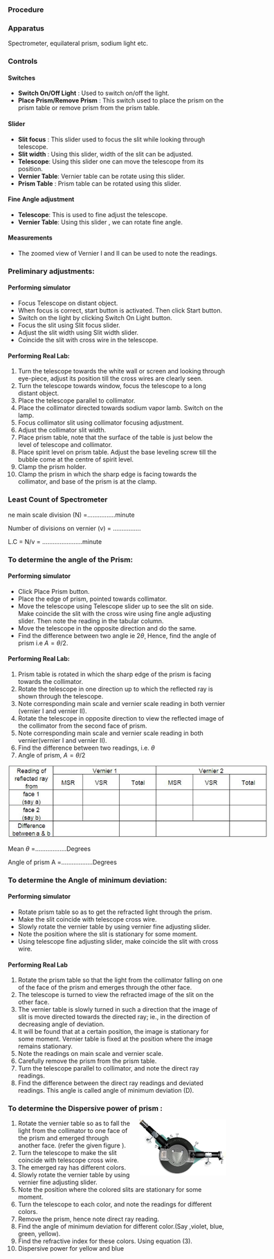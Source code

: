 ### Procedure

### Apparatus

Spectrometer, equilateral prism, sodium light etc.

### Controls
#### Switches
- **Switch On/Off Light** : Used to switch on/off the light.
- **Place Prism/Remove Prism** : This switch used to place the prism on the prism table or remove prism from the prism table.
#### Slider
- **Slit focus** : This slider used to focus the slit while looking through telescope.
- **Slit width** : Using this slider, width of the slit can be adjusted.
- **Telescope**: Using this slider one can move the telescope from its position.
- **Vernier Table**: Vernier table can be rotate using this slider.
- **Prism Table** : Prism table can be rotated using this slider. 
#### Fine Angle adjustment
- **Telescope**: This is used to fine adjust the telescope.
- **Vernier Table**: Using this slider , we can rotate fine angle.
#### Measurements
- The zoomed view of Vernier I and II can be used to note the readings.

 

### Preliminary adjustments:
#### Performing simulator
<ul>
    <li>Focus Telescope on distant object.</li>
    <li>When focus is correct, start button is activated. Then click Start button.</li>
    <li>Switch on the light by clicking Switch On Light button.</li>
    <li>Focus the slit using Slit focus slider.</li>
    <li>Adjust the slit width using Slit width slider.</li>
    <li>Coincide the slit with cross wire in the telescope.&nbsp;</li>
</ul>

#### Performing Real Lab:

1. Turn the telescope towards the white wall or screen and looking through eye-piece, adjust its position till the cross wires are clearly seen.
2. Turn the telescope towards window, focus the telescope to a long distant object.
3. Place the telescope parallel to collimator.
4. Place the collimator directed towards sodium vapor lamb. Switch on the lamp.
5. Focus collimator slit using collimator focusing adjustment.
6. Adjust the collimator slit width.
7. Place prism table, note that the surface of the table is just below the level of telescope and collimator.
8. Place spirit level on prism table. Adjust the base leveling screw till the bubble come at the centre of spirit level.
9. Clamp the prism holder.
10. Clamp the prism in which the sharp edge is facing towards the collimator, and base of the prism is at the clamp.

### Least Count of Spectrometer
ne main scale division (N)  =................minute

Number of divisions on vernier (v) = ................

L.C    = N/v = .......................minute

### To determine the angle of the Prism:
#### Performing simulator 
- Click Place Prism button.
- Place the edge of prism, pointed towards collimator.
- Move the telescope using Telescope slider up to see the slit on side. Make coincide the slit with the cross wire using fine angle adjusting slider. Then note the reading in the tabular column.
- Move the telescope in the opposite direction and do the same.
- Find the difference between two angle ie $2\theta$¸ Hence, find the angle of prism i.e $A=\theta/2$.

#### Performing Real Lab: 
1. Prism table is rotated in which the sharp edge of the prism is facing towards the collimator.
2. Rotate the telescope in one direction up to which the reflected ray is shown through the telescope.
3. Note corresponding main scale and vernier scale reading in both vernier (vernier I and vernier II).
4. Rotate the telescope in opposite direction to view the reflected image of the collimator from the second face of prism.
5. Note corresponding main scale and vernier scale reading in both vernier(vernier I and vernier II).
6. Find the difference between two readings, i.e. $\theta$
7. Angle of prism, $A= \theta/2$


<img src="./images/figure4.jpg" alt="Figure 4" style="max-width: 600px; height: auto;">

 Mean $\theta$ =..................Degrees

Angle of prism  A =..................Degrees 

### To determine the Angle of minimum deviation:

#### Performing simulator
- Rotate prism table so as to get the refracted light through the prism.
- Make the slit coincide with telescope cross wire.
- Slowly rotate the vernier table by using vernier fine adjusting slider.
- Note the position where the slit is stationary for some moment.
- Using telescope fine adjusting slider, make coincide the slit with cross wire.
#### Performing Real Lab
1. Rotate the prism table so that the light from the collimator falling on one of the face of the prism and emerges through the other face.
2. The telescope is turned to view the refracted image of the slit on the other face.
3. The vernier table is slowly turned in such a direction that the image of slit is move directed towards the directed ray; ie.,  in the direction of decreasing angle of deviation.
4. It will be found that at a certain position, the image is stationary for some moment. Vernier table is fixed at the position where the image remains stationary.
5. Note the readings on main scale and vernier scale.
6. Carefully remove the prism from the prism table.
7. Turn the telescope parallel to collimator, and note the direct ray readings.
8. Find the difference between the direct ray readings and deviated readings. This angle is called angle of minimum deviation (D).

### To determine the Dispersive power of prism :


<div style="float: right; margin-left: 20px;"> <img src="./images/figure5.jpg" alt="Figure 1" style="max-width: 200px; height: auto;"> <p style="text-align: center; font-size: smaller; font-style: italic;"></p> </div>

1. Rotate the vernier table so as to fall the light from the collimator to one face of the prism and emerged through another face. (refer the given figure ).
2. Turn the telescope to make the slit coincide with telescope cross wire.
3. The emerged ray has different colors.
4. Slowly rotate the vernier table by using vernier fine adjusting slider.
5. Note the position where the colored slits are stationary for some moment.
6. Turn the telescope to each color, and note the readings for different colors.
7. Remove the prism, hence note direct ray reading.
8. Find the angle of minimum deviation for different color.(Say ,violet, blue, green, yellow).
9. Find the refractive index for these colors. Using equation (3).
10. Dispersive power for yellow and blue


